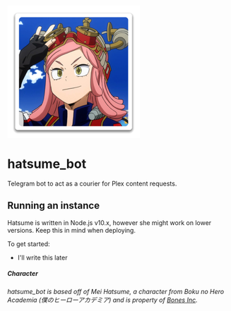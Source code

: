 ![hatsume](img/hatsume.png)

# hatsume_bot
Telegram bot to act as a courier for Plex content requests.

## Running an instance

Hatsume is written in Node.js v10.x, however she might work on lower versions. Keep this in mind when deploying.

To get started:
- I'll write this later

##### Character

*hatsume_bot is based off of Mei Hatsume, a character from Boku no Hero Academia (僕のヒーローアカデミア) and is property of [Bones Inc](http://www.bones.co.jp/).*
